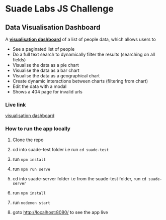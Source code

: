 # Suade Labs JS Challenge

## Data Visualisation Dashboard

A [**visualisation dashboard**](https://secret-peak-58316.herokuapp.com/) of a list of people data, which allows users to

- See a paginated list of people
- Do a full text search to dynamically filter the results (searching on all fields)
- Visualise the data as a pie chart
- Visualise the data as a bar chart
- Visualise the data as a geographical chart
- Create dynamic interactions between charts (filtering from chart)
- Edit the data with a modal
- Shows a 404 page for invalid urls

### Live link

[visualisation dashboard](https://secret-peak-58316.herokuapp.com/)


### How to run the app locally

1. Clone the repo 

2. cd into suade-test folder i.e run `cd suade-test` 

3. run `npm install`

4. run `npm run serve`

5. cd into suade-server folder i.e from the suade-test folder, run `cd suade-server`

6. run `npm install`

7. run `nodemon start`

8. goto [http://localhost:8080/](http://localhost:8080/) to see the app live

